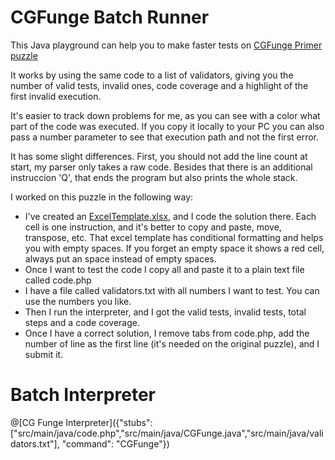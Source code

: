# CGFunge Batch Runner

This Java playground can help you to make faster tests on [CGFunge Primer puzzle](https://www.codingame.com/ide/puzzle/cgfunge-prime) 

It works by using the same code to a list of validators, giving you the number of valid tests, invalid ones, code coverage and a highlight of the first invalid execution.

It's easier to track down problems for me, as you can see with a color what part of the code was executed. If you copy it locally to your PC you can also pass a number parameter to see that execution path and not the first error.

It has some slight differences. First, you should not add the line count at start, my parser only takes a raw code. Besides that there is an additional instruccion 'Q', that ends the program but also prints the whole stack.

I worked on this puzzle in the following way:

* I've created an [ExcelTemplate.xlsx](https://github.com/marchete/CGFunge-Interpreter/raw/master/java-project/src/main/java/ExcelTemplate.xlsx), and I code the solution there. Each cell is one instruction, and it's better to copy and paste, move, transpose, etc. That excel template has conditional formatting and helps you with empty spaces. If you forget an empty space it shows a red cell, always put an space instead of empty spaces.
* Once I want to test the code I copy all and paste it to a plain text file called code.php
* I have a file called validators.txt with all numbers I want to test. You can use the numbers you like.
* Then I run the interpreter, and I got the valid tests, invalid tests, total steps and a code coverage.
* Once I have a correct solution, I remove tabs from code.php, add the number of line as the first line (it's needed on the original puzzle), and I submit it.

# Batch Interpreter

@[CG Funge Interpreter]({"stubs": ["src/main/java/code.php","src/main/java/CGFunge.java","src/main/java/validators.txt"], "command": "CGFunge"})

